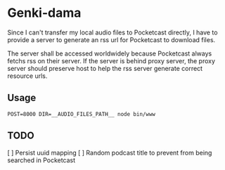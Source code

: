 Genki-dama
====================

Since I can't transfer my local audio files to Pocketcast directly, I have to provide a server to generate an rss url for Pocketcast to download files.

The server shall be accessed worldwidely because Pocketcast always fetchs rss on their server. If the server is behind proxy server, the proxy server should preserve host to help the rss server generate correct resource urls.

## Usage

```
POST=8000 DIR=__AUDIO_FILES_PATH__ node bin/www
```

## TODO

[ ] Persist uuid mapping
[ ] Random podcast title to prevent from being searched in Pocketcast
